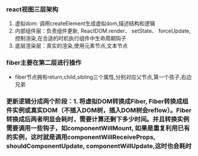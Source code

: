### react视图三层架构
1. 虚拟dom: 调用createElement生成虚拟dom,描述结构和逻辑
2. 内部组件层：负责组件更新, ReactDOM.render、 setState、 forceUpdate,控制渲染,在合适的时机执行组件中生命周期钩子
3. 底层渲染层：真实的渲染,使用元素节点,文本节点


### fiber主要在第二层进行操作
- fiber节点拥有return,child,sibling三个属性,分别对应父节点,第一个孩子,右边兄弟

### 更新逻辑分成两个阶段：1. 将虚拟DOM转换成Fiber, Fiber转换成组件实例或真实DOM（不插入DOM树，插入DOM树会reflow）。Fiber转换成后两者明显会耗时，需要计算还剩下多少时间。并且转换实例需要调用一些钩子，如componentWillMount, 如果是重复利用已有的实例，这时就是调用componentWillReceiveProps, shouldComponentUpdate, componentWillUpdate,这时也会耗时